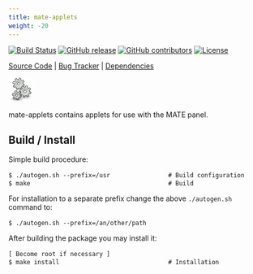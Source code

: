 ```yaml
---
title: mate-applets
weight: -20
---
```


<span class="badge-placeholder">[![Build Status](https://travis-ci.org/mate-desktop/mate-applets.svg?branch=master)](https://travis-ci.org/github/mate-desktop/mate-desktop)</span>
<span class="badge-placeholder">[![GitHub release](https://img.shields.io/github/v/release/mate-desktop/mate-applets)](https://github.com/mate-desktop/mate-desktop/releases/latest)</span>
<span class="badge-placeholder">[![GitHub contributors](https://img.shields.io/github/contributors/mate-desktop/mate-applets)](https://github.com/mate-desktop/mate-applets/graphs/contributors)</span>
<span class="badge-placeholder">[![License](https://img.shields.io/github/license/mate-desktop/mate-applets)](https://github.com/mate-desktop/mate-applets/blob/main/LICENSE)</span>

[Source Code](https://github.com/mate-desktop/mate-applets) | [Bug Tracker](https://github.com/mate-desktop/mate-applets/issues) | [Dependencies](https://github.com/mate-desktop/mate-applets/blob/master/.build.yml)

![](https://raw.githubusercontent.com/mate-desktop/mate-icon-theme/master/mate/48x48/actions/system-run.png)

mate-applets contains applets for use with the MATE panel.

## Build / Install

Simple build procedure:

```
$ ./autogen.sh --prefix=/usr                # Build configuration
$ make                                      # Build
```
For installation to a separate prefix change the above `./autogen.sh` command to:

```
$ ./autogen.sh --prefix=/an/other/path
```

After building the package you may install it:

```
[ Become root if necessary ]
$ make install                              # Installation
```

